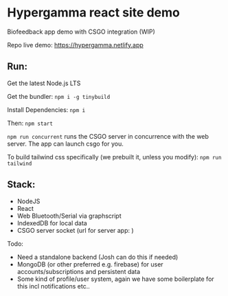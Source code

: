 # Hypergamma react site demo

Biofeedback app demo with CSGO integration (WIP)

Repo live demo: https://hypergamma.netlify.app

## Run:

Get the latest Node.js LTS

Get the bundler: `npm i -g tinybuild`

Install Dependencies: `npm i`

Then: `npm start`

`npm run concurrent` runs the CSGO server in concurrence with the web server. The app can launch csgo for you.

To build tailwind css specifically (we prebuilt it, unless you modify): `npm run tailwind`

## Stack:

- NodeJS
- React
- Web Bluetooth/Serial via graphscript
- IndexedDB for local data
- CSGO server socket (url for server app: )

Todo: 

- Need a standalone backend (Josh can do this if needed)
- MongoDB (or other preferred e.g. firebase) for user accounts/subscriptions and persistent data
- Some kind of profile/user system, again we have some boilerplate for this incl notifications etc..
